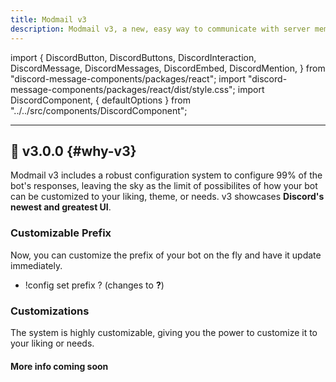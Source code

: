 ```yaml
---
title: Modmail v3
description: Modmail v3, a new, easy way to communicate with server members with a fully customizable system.
---
```

import {
  DiscordButton,
  DiscordButtons,
  DiscordInteraction,
  DiscordMessage,
  DiscordMessages,
  DiscordEmbed,
  DiscordMention,
} from "discord-message-components/packages/react";
import "discord-message-components/packages/react/dist/style.css";
import DiscordComponent, { defaultOptions } from "../../src/components/DiscordComponent";

---

## 🎉 v3.0.0 {#why-v3}
Modmail v3 includes a robust configuration system to configure 99% of the bot's responses, leaving the sky as the limit of possibilites of how your bot can be customized to your liking, theme, or needs. v3 showcases **Discord's newest and greatest UI**. 

### Customizable Prefix
Now, you can customize the prefix of your bot on the fly and have it update immediately. 
- <span className="timestamp">!config set prefix ?</span> (changes to <strong>?</strong>)

### Customizations
The system is highly customizable, giving you the power to customize it to your liking or needs. 

#### More info coming soon
